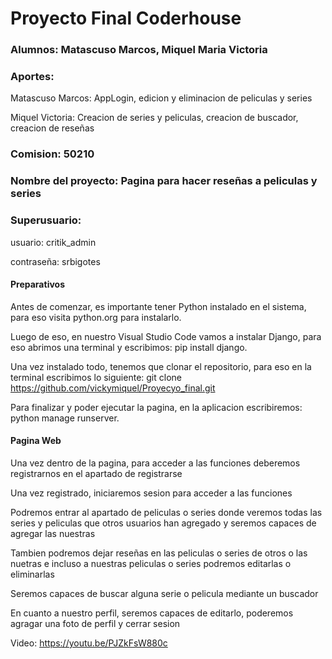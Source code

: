 # Proyecto Final Coderhouse

### Alumnos: Matascuso Marcos, Miquel Maria Victoria

### Aportes: 
  Matascuso Marcos: AppLogin, edicion y eliminacion de peliculas y series
 
  Miquel Victoria: Creacion de series y peliculas, creacion de buscador, creacion de reseñas

### Comision: 50210

### Nombre del proyecto: Pagina para hacer reseñas a peliculas y series

### Superusuario: 
  usuario: critik_admin
  
  contraseña: srbigotes


#### Preparativos

Antes de comenzar, es importante tener Python instalado en el sistema, para eso visita python.org para instalarlo.

Luego de eso, en nuestro Visual Studio Code vamos a instalar Django, para eso abrimos una terminal y escribimos: pip install django.

Una vez instalado todo, tenemos que clonar el repositorio, para eso en la terminal escribimos lo siguiente: git clone https://github.com/vickymiquel/Proyecyo_final.git

Para finalizar y poder ejecutar la pagina, en la aplicacion escribiremos: python manage runserver.

#### Pagina Web

Una vez dentro de la pagina, para acceder a las funciones deberemos registrarnos en el apartado de registrarse

Una vez registrado, iniciaremos sesion para acceder a las funciones

Podremos entrar al apartado de peliculas o series donde veremos todas las series y peliculas que otros usuarios han agregado y seremos capaces de agregar las nuestras

Tambien podremos dejar reseñas en las peliculas o series de otros o las nuetras e incluso a nuestras peliculas o series podremos editarlas o eliminarlas

Seremos capaces de buscar alguna serie o pelicula mediante un buscador

En cuanto a nuestro perfil, seremos capaces de editarlo, poderemos agragar una foto de perfil y cerrar sesion

Video: https://youtu.be/PJZkFsW880c
